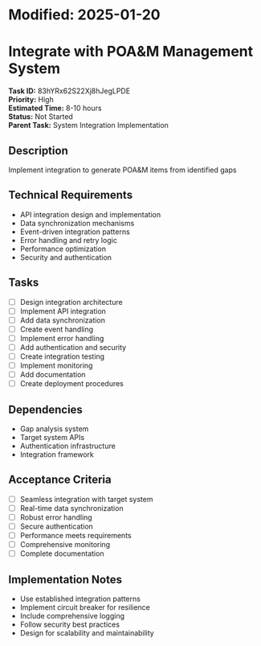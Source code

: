 # Modified: 2025-01-20

# Integrate with POA&M Management System

**Task ID:** 83hYRx62S22Xj8hJegLPDE  
**Priority:** High  
**Estimated Time:** 8-10 hours  
**Status:** Not Started  
**Parent Task:** System Integration Implementation

## Description
Implement integration to generate POA&M items from identified gaps

## Technical Requirements
- API integration design and implementation
- Data synchronization mechanisms
- Event-driven integration patterns
- Error handling and retry logic
- Performance optimization
- Security and authentication

## Tasks
- [ ] Design integration architecture
- [ ] Implement API integration
- [ ] Add data synchronization
- [ ] Create event handling
- [ ] Implement error handling
- [ ] Add authentication and security
- [ ] Create integration testing
- [ ] Implement monitoring
- [ ] Add documentation
- [ ] Create deployment procedures

## Dependencies
- Gap analysis system
- Target system APIs
- Authentication infrastructure
- Integration framework

## Acceptance Criteria
- [ ] Seamless integration with target system
- [ ] Real-time data synchronization
- [ ] Robust error handling
- [ ] Secure authentication
- [ ] Performance meets requirements
- [ ] Comprehensive monitoring
- [ ] Complete documentation

## Implementation Notes
- Use established integration patterns
- Implement circuit breaker for resilience
- Include comprehensive logging
- Follow security best practices
- Design for scalability and maintainability
